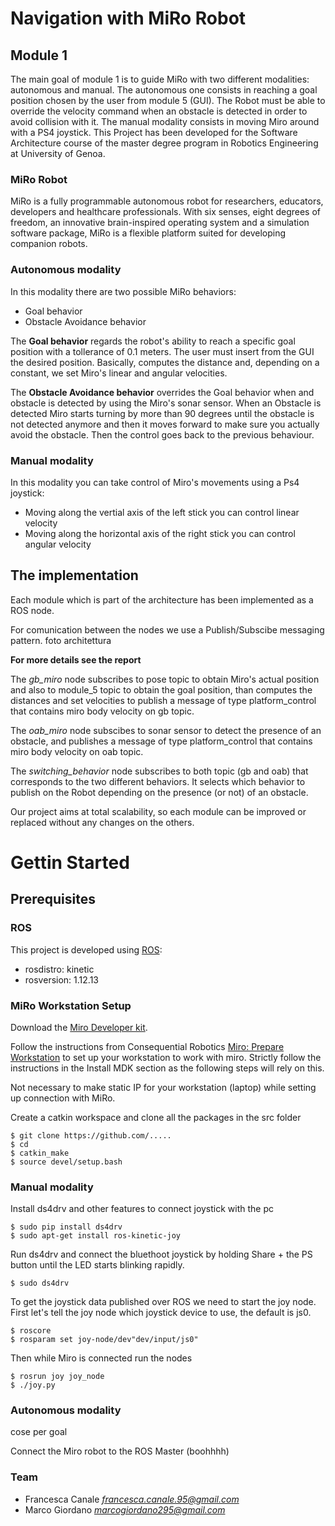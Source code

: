  # Navigation with MiRo Robot

 ## Module 1
 The main goal of module 1 is to guide MiRo with two different modalities: autonomous and manual.
 The autonomous one consists in reaching a goal position chosen by the user from module 5 (GUI). The Robot must be able to override the velocity command when an obstacle is detected in order to avoid collision with it.
 The manual modality consists in moving Miro around with a PS4 joystick.
 This Project has been developed for the Software Architecture course of the master degree program in Robotics Engineering at University of Genoa.

 ### MiRo Robot
 MiRo is a fully programmable autonomous robot for researchers, educators, developers and healthcare professionals. With six senses, eight   degrees of freedom, an innovative brain-inspired operating system and a simulation software package, MiRo is a flexible platform suited for developing companion robots.


 ### Autonomous modality
 
 In this modality there are two possible MiRo behaviors:
 * Goal behavior
 * Obstacle Avoidance behavior
 
 The **Goal behavior** regards the robot's ability to reach a specific goal position with a tollerance of 0.1 meters. The user must insert from the GUI the desired position.
 Basically, computes the distance and, depending on a constant, we set Miro's linear and angular velocities.

 The **Obstacle Avoidance behavior** overrides the Goal behavior when and obstacle is detected by using the Miro's sonar sensor.
 When an Obstacle is detected Miro starts turning by more than 90 degrees until the obstacle is not detected anymore and then it moves forward  to make sure you actually avoid the obstacle.
 Then the control goes back to the previous behaviour.

 ### Manual modality
 In this modality you can take control of Miro's movements using a Ps4 joystick:
 * Moving along the vertial axis of the left stick you can control linear velocity
 * Moving along the horizontal axis of the right stick you can control angular velocity

 ## The implementation 

 Each module which is part of the architecture has been implemented as a ROS node.

 For comunication between the nodes we use a Publish/Subscibe messaging pattern.
 foto architettura

 **For more details see the report**



 The *gb_miro* node subscribes to pose topic to obtain Miro's actual position and also to module_5 topic to obtain the goal position, than computes the distances and set velocities to publish a message of type platform_control that contains miro body velocity on gb topic.

 The *oab_miro* node subscibes to sonar sensor to detect the presence of an obstacle, and publishes a message of type platform_control that contains miro body velocity on oab topic. 
 
 The *switching_behavior* node subscribes to both topic (gb and oab) that corresponds to the two different behaviors.
 It selects which behavior to publish on the Robot depending on the presence (or not) of an obstacle.

 Our project aims at total scalability, so each module can be improved or replaced without any changes on the others.

 # Gettin Started

 ## Prerequisites

 ### ROS
This project is developed using [ROS](http://wiki.ros.org/kinetic/Installation/Ubuntu):
* rosdistro: kinetic
* rosversion: 1.12.13

 ### MiRo Workstation Setup
Download the [Miro Developer kit](http://labs.consequentialrobotics.com/miro/mdk/).

Follow the instructions from Consequential Robotics [Miro: Prepare Workstation](https://consequential.bitbucket.io/Developer_Preparation_Prepare_workstation.html) to set up your workstation to work with miro. 
Strictly follow the instructions in the Install MDK section as the following steps will rely on this.

Not necessary to make static IP for your workstation (laptop) while setting up connection with MiRo.

Create a catkin workspace and clone all the packages in the src folder

```
$ git clone https://github.com/.....
$ cd 
$ catkin_make
$ source devel/setup.bash
```
 ### Manual modality
 
 Install ds4drv and other features to connect joystick with the pc

```
$ sudo pip install ds4drv
$ sudo apt-get install ros-kinetic-joy
```

 Run ds4drv and connect the bluethoot joystick by holding Share + the PS button until the LED starts blinking rapidly.

 ```
$ sudo ds4drv
```
 To get the joystick data published over ROS we need to start the joy node. First let's tell the joy node which joystick device to use, the default is js0. 

```
$ roscore
$ rosparam set joy-node/dev"dev/input/js0"
```

 Then while Miro is connected run the nodes

 ```
$ rosrun joy joy_node
$ ./joy.py
```

### Autonomous modality

cose per goal

Connect the Miro robot to the ROS Master (boohhhh)

### Team
* Francesca Canale *francesca.canale.95@gmail.com*
* Marco Giordano *marcogiordano295@gmail.com*
